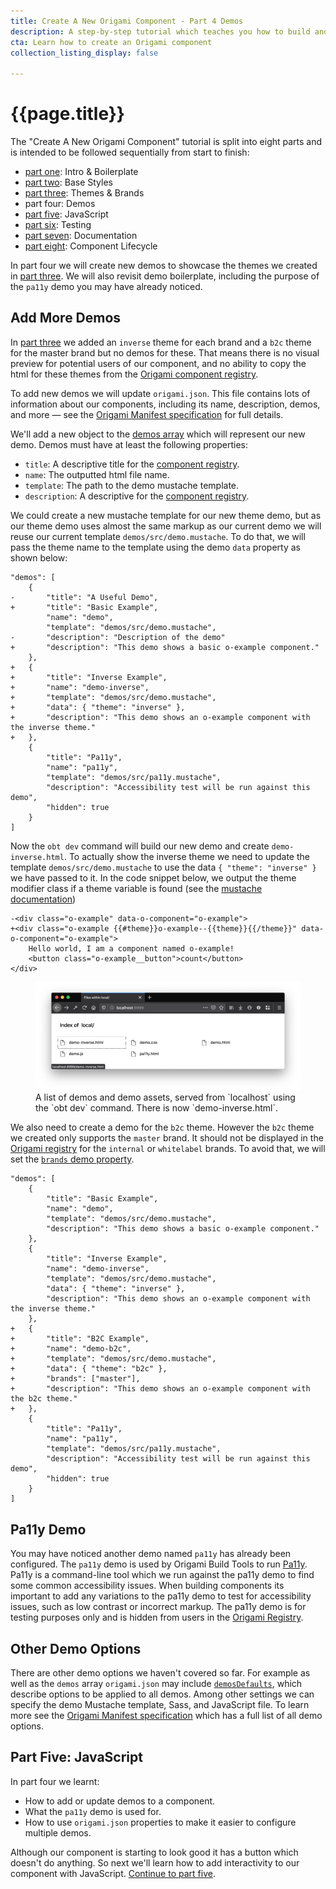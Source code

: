 ```yaml
---
title: Create A New Origami Component - Part 4 Demos
description: A step-by-step tutorial which teaches you how to build and deploy a new Origami component.
cta: Learn how to create an Origami component
collection_listing_display: false

---
```


# {{page.title}}

The "Create A New Origami Component" tutorial is split into eight parts and is intended to be followed sequentially from start to finish:
- [part one](/docs/tutorials/create-a-new-component-part-1/): Intro & Boilerplate
- [part two](/docs/tutorials/create-a-new-component-part-2/): Base Styles
- [part three](/docs/tutorials/create-a-new-component-part-3/): Themes & Brands
- part four: Demos
- [part five](/docs/tutorials/create-a-new-component-part-5/): JavaScript
- [part six](/docs/tutorials/create-a-new-component-part-6/): Testing
- [part seven](/docs/tutorials/create-a-new-component-part-7/): Documentation
- [part eight](/docs/tutorials/create-a-new-component-part-8/): Component Lifecycle

In part four we will create new demos to showcase the themes we created in [part three](/docs/tutorials/create-a-new-component-part-3). We will also revisit demo boilerplate, including the purpose of the `pa11y` demo you may have already noticed.

## Add More Demos

In [part three](/docs/tutorials/create-a-new-component-part-3) we added an `inverse` theme for each brand and a `b2c` theme for the master brand but no demos for these. That means there is no visual preview for potential users of our component, and no ability to copy the html for these themes from the [Origami component registry](https://registry.origami.ft.com/components/).

To add new demos we will update `origami.json`. This file contains lots of information about our components, including its name, description, demos, and more — see the [Origami Manifest specification](/spec/v1/manifest/) for full details.

We'll add a new object to the [demos array](/spec/v1/manifest/#demos) which will represent our new demo. Demos must have at least the following properties:
- `title`: A descriptive title for the [component registry](https://registry.origami.ft.com/components).
- `name`: The outputted html file name.
- `template`: The path to the demo mustache template.
- `description`: A descriptive for the [component registry](https://registry.origami.ft.com/components).

We could create a new mustache template for our new theme demo, but as our theme demo uses almost the same markup as our current demo we will reuse our current template `demos/src/demo.mustache`. To do that, we will pass the theme name to the template using the demo `data` property as shown below:

<pre><code class="o-syntax-highlight--diff">"demos": [
	{
-		"title": "A Useful Demo",
+		"title": "Basic Example",
		"name": "demo",
		"template": "demos/src/demo.mustache",
-		"description": "Description of the demo"
+		"description": "This demo shows a basic o-example component."
	},
+	{
+		"title": "Inverse Example",
+		"name": "demo-inverse",
+		"template": "demos/src/demo.mustache",
+		"data": { "theme": "inverse" },
+		"description": "This demo shows an o-example component with the inverse theme."
+	},
	{
		"title": "Pa11y",
		"name": "pa11y",
		"template": "demos/src/pa11y.mustache",
		"description": "Accessibility test will be run against this demo",
		"hidden": true
	}
]
</code></pre>

Now the `obt dev` command will build our new demo and create `demo-inverse.html`. To actually show the inverse theme we need to update the template `demos/src/demo.mustache` to use the data `{ "theme": "inverse" }` we have passed to it. In the code snippet below, we output the theme modifier class if a theme variable is found (see the [mustache documentation](https://mustache.github.io/mustache.5.html))

<pre><code class="o-syntax-highlight--diff">-&lt;div class="o-example" data-o-component="o-example">
+&lt;div class="o-example &#123;&#123;#theme}}o-example--&#123;&#123;theme}}&#123;&#123;/theme}}" data-o-component="o-example">
    Hello world, I am a component named o-example!
    &lt;button class="o-example__button">count&lt;/button>
&lt;/div>
</code></pre>

<figure>
	<img alt="" src="/assets/images/tutorial-new-component/hello-world-demo-11-demo.png" />
	<figcaption class="o-typography-caption">
        A list of demos and demo assets, served from `localhost` using the `obt dev` command. There is now `demo-inverse.html`.
	</figcaption>
</figure>


We also need to create a demo for the `b2c` theme. However the `b2c` theme we created only supports the `master` brand. It should not be displayed in the [Origami registry](https://registry.origami.ft.com/components) for the `internal` or `whitelabel` brands. To avoid that, we will set the [`brands` demo property](/spec/v1/manifest/#demos).

<pre><code class="o-syntax-highlight--diff">"demos": [
	{
		"title": "Basic Example",
		"name": "demo",
		"template": "demos/src/demo.mustache",
		"description": "This demo shows a basic o-example component."
	},
	{
		"title": "Inverse Example",
		"name": "demo-inverse",
		"template": "demos/src/demo.mustache",
		"data": { "theme": "inverse" },
		"description": "This demo shows an o-example component with the inverse theme."
	},
+	{
+		"title": "B2C Example",
+		"name": "demo-b2c",
+		"template": "demos/src/demo.mustache",
+		"data": { "theme": "b2c" },
+		"brands": ["master"],
+		"description": "This demo shows an o-example component with the b2c theme."
+	},
	{
		"title": "Pa11y",
		"name": "pa11y",
		"template": "demos/src/pa11y.mustache",
		"description": "Accessibility test will be run against this demo",
		"hidden": true
	}
]
</code></pre>

## Pa11y Demo

You may have noticed another demo named `pa11y` has already been configured. The `pa11y` demo is used by Origami Build Tools to run [Pa11y](https://pa11y.org/). Pa11y is a command-line tool which we run against the pa11y demo to find some common accessibility issues. When building components its important to add any variations to the pa11y demo to test for accessibility issues, such as low contrast or incorrect markup. The pa11y demo is for testing purposes only and is hidden from users in the [Origami Registry](https://registry.origami.ft.com/components).

## Other Demo Options

There are other demo options we haven't covered so far. For example as well as the `demos` array `origami.json` may include [`demosDefaults`](/spec/v1/manifest/#demosdefaults), which describe options to be applied to all demos. Among other settings we can specify the demo Mustache template, Sass, and JavaScript file. To learn more see the [Origami Manifest specification](/spec/v1/manifest/) which has a full list of all demo options.

## Part Five: JavaScript

In part four we learnt:

- How to add or update demos to a component.
- What the `pa11y` demo is used for.
- How to use `origami.json` properties to make it easier to configure multiple demos.

Although our component is starting to look good it has a button which doesn't do anything. So next we'll learn how to add interactivity to our component with JavaScript. [Continue to part five](/docs/tutorials/create-a-new-component-part-5).
